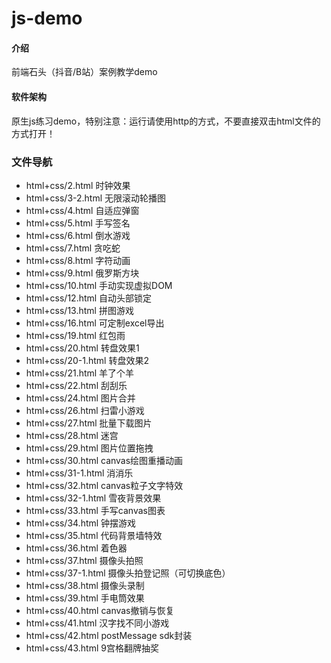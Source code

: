 # js-demo

#### 介绍
前端石头（抖音/B站）案例教学demo

#### 软件架构
原生js练习demo，特别注意：运行请使用http的方式，不要直接双击html文件的方式打开！

### 文件导航
* html+css/2.html 时钟效果
* html+css/3-2.html 无限滚动轮播图
* html+css/4.html 自适应弹窗
* html+css/5.html 手写签名
* html+css/6.html 倒水游戏
* html+css/7.html 贪吃蛇
* html+css/8.html 字符动画
* html+css/9.html 俄罗斯方块
* html+css/10.html 手动实现虚拟DOM
* html+css/12.html 自动头部锁定
* html+css/13.html 拼图游戏
* html+css/16.html 可定制excel导出
* html+css/19.html 红包雨
* html+css/20.html 转盘效果1
* html+css/20-1.html 转盘效果2
* html+css/21.html 羊了个羊
* html+css/22.html 刮刮乐
* html+css/24.html 图片合并
* html+css/26.html 扫雷小游戏
* html+css/27.html 批量下载图片
* html+css/28.html 迷宫
* html+css/29.html 图片位置拖拽
* html+css/30.html canvas绘图重播动画
* html+css/31-1.html 消消乐 
* html+css/32.html canvas粒子文字特效
* html+css/32-1.html 雪夜背景效果
* html+css/33.html 手写canvas图表
* html+css/34.html 钟摆游戏
* html+css/35.html 代码背景墙特效
* html+css/36.html 着色器
* html+css/37.html 摄像头拍照
* html+css/37-1.html 摄像头拍登记照（可切换底色）
* html+css/38.html 摄像头录制
* html+css/39.html 手电筒效果
* html+css/40.html canvas撤销与恢复
* html+css/41.html 汉字找不同小游戏
* html+css/42.html postMessage sdk封装
* html+css/43.html 9宫格翻牌抽奖